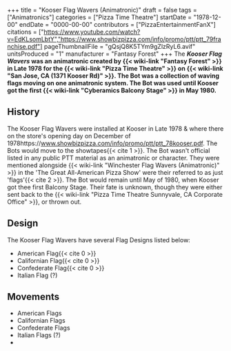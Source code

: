 +++
title = "Kooser Flag Wavers (Animatronic)"
draft = false
tags = ["Animatronics"]
categories = ["Pizza Time Theatre"]
startDate = "1978-12-00"
endDate = "0000-00-00"
contributors = ["PizzaEntertainmentFanX"]
citations = ["https://www.youtube.com/watch?v=EdKLsomLbtY","https://www.showbizpizza.com/info/promo/ptt/ptt_79franchise.pdf"]
pageThumbnailFile = "gQsjQ8K5TYm9gZlzRyL6.avif"
unitsProduced = "1"
manufacturer = "Fantasy Forest"
+++
The ***Kooser Flag Wavers* was an animatronic created by {{< wiki-link "Fantasy Forest" >}} in Late 1978 for the {{< wiki-link "Pizza Time Theatre" >}} on {{< wiki-link "San Jose, CA (1371 Kooser Rd)" >}}. The Bot was a collection of waving flags moving on one animatronic system.
The Bot was used until Kooser got the first {{< wiki-link "Cyberamics Balcony Stage" >}} in May 1980.**

## History

The Kooser Flag Wavers were installed at Kooser in Late 1978 & where there on the store's opening day on December of 1978https://www.showbizpizza.com/info/promo/ptt/ptt_78kooser.pdf. The Bots would move to the showtapes{{< cite 1 >}}. The Bot wasn't official listed in any public PTT material as an animatronic or character. They were mentioned alongside {{< wiki-link "Winchester Flag Wavers (Animatronic)" >}} in the 'The Great All-American Pizza Show' were their referred to as just 'flags'{{< cite 2 >}}. The Bot would remain until May of 1980, when Kooser got thee first Balcony Stage. Their fate is unknown, though they were either sent back to the {{< wiki-link "Pizza Time Theatre Sunnyvale, CA Corporate Office" >}}, or thrown out.

## Design

The Kooser Flag Wavers have several Flag Designs listed below:

- American Flag{{< cite 0 >}}
- Californian Flag{{< cite 0 >}}
- Confederate Flag{{< cite 0 >}}
- Italian Flag (?)

## Movements

- American Flags
- Californian Flags
- Confederate Flags
- Italian Flags (?)
- 
